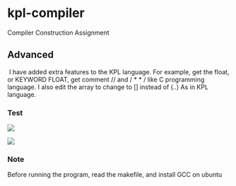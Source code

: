 # kpl-compiler
Compiler Construction Assignment
## Advanced
 I have added extra features to the KPL language.
For example, get the float, or KEYWORD FLOAT, get comment // and / * * / like C programming language. I also edit the array to change to [] instead of (..) As in KPL language.
### Test
![](https://images.viblo.asia/4ad44307-e444-4b6b-90d0-40fe9f726219.png)

![](https://images.viblo.asia/71765915-5e57-45c6-aabf-f9c1c35cfaca.png)

### Note
Before running the program, read the makefile, and install GCC on ubuntu
